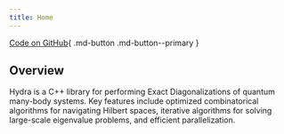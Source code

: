 ```yaml
---
title: Home
---
```


[Code on GitHub](https://github.com/awietek/hydra){ .md-button .md-button--primary }

## Overview
Hydra is a C++ library for performing Exact Diagonalizations of quantum many-body systems. Key features include optimized combinatorical algorithms for navigating Hilbert spaces, iterative algorithms for solving large-scale eigenvalue problems, and efficient parallelization. 